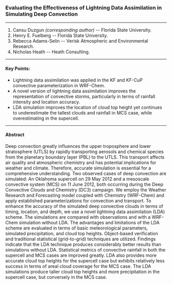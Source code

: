 ### Evaluating the Effectiveness of Lightning Data Assimilation in Simulating Deep Convection  
---

1. Cansu Duzgun *(corresponding author)* -- Florida State University.  
2. Henry E. Fuelberg -- Florida State University.  
3. Rebecca Adams-Selin -- Verisk Atmospheric and Environmental Research.  
4. Nicholas Heath -- Heath Consulting.  

---  
#### Key Points:  
* Lightning data assimilation was applied in the KF and KF-CuP convective parameterization in WRF-Chem.  
* A novel version of lightning data assimilation improves the representation of convective storms, particularly in terms of rainfall intensity and location accuracy.  
* LDA simulation improves the location of cloud top height yet continues to underestimate the tallest clouds and rainfall in MCS case, while overestimating in the supercell.

---   

  
#### Abstract  
Deep convection greatly influences the upper troposphere and lower stratosphere (UTLS) by rapidly transporting aerosols and chemical species from the planetary boundary layer (PBL) to the UTLS. This transport affects air quality and atmospheric chemistry and has potential implications for weather and climate. Therefore, accurate simulation is essential for a comprehensive understanding. Two observed cases of deep convection are simulated: An Oklahoma supercell on 29 May 2012 and a mesoscale convective system (MCS) on 11 June 2012, both occurring during the Deep Convective Clouds and Chemistry (DC3) campaign. We employ the Weather Research and Forecasting model coupled with Chemistry (WRF-Chem) and apply established parameterizations for convection and transport. To enhance the accuracy of the simulated deep convective clouds in terms of timing, location, and depth, we use a novel lightning data assimilation (LDA) scheme. The simulations are compared with observations and with a WRF-Chem simulation without LDA. The advantages and limitations of the LDA scheme are evaluated in terms of basic meteorological parameters, simulated precipitation, and cloud top heights. Object-based verification and traditional statistical (grid-to-grid) techniques are utilized. Findings indicate that the LDA technique produces considerably better results than simulations without LDA. Statistical metrics of convective rainfall in both the supercell and MCS cases are improved greatly. LDA also provides more accurate cloud top heights for the supercell case but exhibits relatively less success in terms of areal cloud coverage for the MCS case. The LDA simulations produce taller cloud top heights and more precipitation in the supercell case, but conversely in the MCS case.
